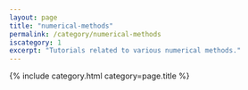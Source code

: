 ```yaml
---
layout: page
title: "numerical-methods"
permalink: /category/numerical-methods
iscategory: 1
excerpt: "Tutorials related to various numerical methods."
---
```

{% include category.html category=page.title %}
